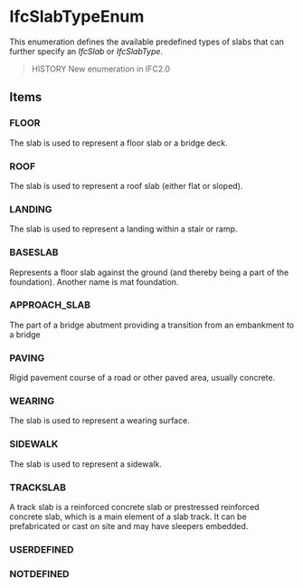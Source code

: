# IfcSlabTypeEnum

This enumeration defines the available predefined types of slabs that can further specify an _IfcSlab_ or _IfcSlabType_.
<!-- end of short definition -->

> HISTORY New enumeration in IFC2.0

## Items

### FLOOR
The slab is used to represent a floor slab or a bridge deck.

### ROOF
The slab is used to represent a roof slab (either flat or sloped).

### LANDING
The slab is used to represent a landing within a stair or ramp.

### BASESLAB
Represents a floor slab against the ground (and thereby being a part of the foundation). Another name is mat foundation.

### APPROACH_SLAB
The part of a bridge abutment providing a transition from an embankment to a bridge

### PAVING
Rigid pavement course of a road or other paved area, usually concrete.

### WEARING
The slab is used to represent a wearing surface.

### SIDEWALK
The slab is used to represent a sidewalk.

### TRACKSLAB
A track slab is a reinforced concrete slab or prestressed reinforced concrete slab, which is a main element of a slab track. It can be prefabricated or cast on site and may have sleepers embedded.

### USERDEFINED


### NOTDEFINED

